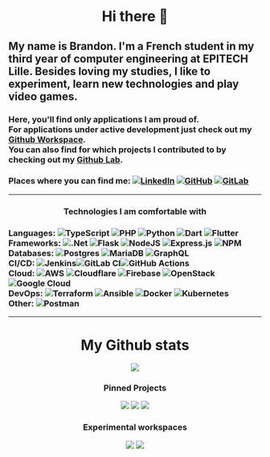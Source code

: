<h1 align='center'>
  Hi there 👋
</h1>

## My name is Brandon. I'm a French student in my third year of computer engineering at EPITECH Lille. Besides loving my studies, I like to experiment, learn new technologies and play video games.

### Here, you'll find only applications I am proud of.<br> For applications under active development just check out my <a href="https://github.com/bgachenot-workspace">Github Workspace</a>. <br> You can also find for which projects I contributed to by checking out my <a href="https://github.com/bgachenot-lab">Github Lab</a>.

### Places where you can find me: <a href="https://fr.linkedin.com/in/brandon-gachenot" target="_blank"><img alt="LinkedIn" src="https://img.shields.io/badge/linkedin-%230077B5.svg?style=for-the-badge&logo=linkedin&logoColor=white"></a> <a href="https://github.com/bgachenot" target="_blank"><img alt="GitHub" src="https://img.shields.io/badge/github-%23121011.svg?style=for-the-badge&logo=github&logoColor=white"></a> <a href="https://gitlab.com/bgachenot" target="_blank"><img alt="GitLab" src="https://img.shields.io/badge/gitlab-%23181717.svg?style=for-the-badge&logo=gitlab&logoColor=white"></a>

---

<h3 align='center'>
  Technologies I am comfortable with
</h3>


### Languages: ![TypeScript](https://img.shields.io/badge/typescript-%23007ACC.svg?style=for-the-badge&logo=typescript&logoColor=white) ![PHP](https://img.shields.io/badge/php-%23777BB4.svg?style=for-the-badge&logo=php&logoColor=white) ![Python](https://img.shields.io/badge/python-3670A0?style=for-the-badge&logo=python&logoColor=ffdd54) ![Dart](https://img.shields.io/badge/dart-%230175C2.svg?style=for-the-badge&logo=dart&logoColor=white) ![Flutter](https://img.shields.io/badge/Flutter-%2302569B.svg?style=for-the-badge&logo=Flutter&logoColor=white)<br> Frameworks: ![.Net](https://img.shields.io/badge/.NET-5C2D91?style=for-the-badge&logo=.net&logoColor=white) ![Flask](https://img.shields.io/badge/flask-%23000.svg?style=for-the-badge&logo=flask&logoColor=white) ![NodeJS](https://img.shields.io/badge/node.js-6DA55F?style=for-the-badge&logo=node.js&logoColor=white) ![Express.js](https://img.shields.io/badge/express.js-%23404d59.svg?style=for-the-badge&logo=express&logoColor=%2361DAFB) ![NPM](https://img.shields.io/badge/NPM-%23000000.svg?style=for-the-badge&logo=npm&logoColor=white)<br> Databases: ![Postgres](https://img.shields.io/badge/postgres-%23316192.svg?style=for-the-badge&logo=postgresql&logoColor=white) ![MariaDB](https://img.shields.io/badge/MariaDB-003545?style=for-the-badge&logo=mariadb&logoColor=white) ![GraphQL](https://img.shields.io/badge/-GraphQL-E10098?style=for-the-badge&logo=graphql&logoColor=white)<br> CI/CD: ![Jenkins](https://img.shields.io/badge/jenkins-%232C5263.svg?style=for-the-badge&logo=jenkins&logoColor=white)![GitLab CI](https://img.shields.io/badge/GitLabCI-%23181717.svg?style=for-the-badge&logo=gitlab&logoColor=white)![GitHub Actions](https://img.shields.io/badge/github%20actions-%232671E5.svg?style=for-the-badge&logo=githubactions&logoColor=white)<br>Cloud: ![AWS](https://img.shields.io/badge/AWS-%23FF9900.svg?style=for-the-badge&logo=amazon-aws&logoColor=white) ![Cloudflare](https://img.shields.io/badge/Cloudflare-F38020?style=for-the-badge&logo=Cloudflare&logoColor=white) ![Firebase](https://img.shields.io/badge/firebase-%23039BE5.svg?style=for-the-badge&logo=firebase) ![OpenStack](https://img.shields.io/badge/Openstack-%23f01742.svg?style=for-the-badge&logo=openstack&logoColor=white) ![Google Cloud](https://img.shields.io/badge/GoogleCloud-%234285F4.svg?style=for-the-badge&logo=google-cloud&logoColor=white)<br>DevOps: ![Terraform](https://img.shields.io/badge/terraform-%235835CC.svg?style=for-the-badge&logo=terraform&logoColor=white) ![Ansible](https://img.shields.io/badge/ansible-%231A1918.svg?style=for-the-badge&logo=ansible&logoColor=white) ![Docker](https://img.shields.io/badge/docker-%230db7ed.svg?style=for-the-badge&logo=docker&logoColor=white) ![Kubernetes](https://img.shields.io/badge/kubernetes-%23326ce5.svg?style=for-the-badge&logo=kubernetes&logoColor=white)<br> Other: ![Postman](https://img.shields.io/badge/Postman-FF6C37?style=for-the-badge&logo=postman&logoColor=white)

---

<h1 align='center'>
  My Github stats
</h1>
<p align='center'>
  <a href="#"><img src="https://github-readme-stats.vercel.app/api?username=bgachenot&count_private=true&show_icons=true&include_all_commits=true&hide=issues&theme=dracula"></a>
</p>

<h3><p align='center'>Pinned Projects</p></h3>
<p align='center'>
  <a href="https://github.com/bgachenot/redditech"><img src="https://github-readme-stats.vercel.app/api/pin/?username=bgachenot&repo=redditech&theme=dracula&show_icons=true"></a>
  <a href="https://github.com/bgachenot/caldav_epitech_intranet_integration"><img src="https://github-readme-stats.vercel.app/api/pin/?username=bgachenot&repo=caldav_epitech_intranet_integration&theme=dracula&show_icons=true"></a>
  <a href="https://github.com/bgachenot/bernstein"><img src="https://github-readme-stats.vercel.app/api/pin/?username=bgachenot&repo=bernstein&theme=dracula&show_icons=true"></a>
</p>

<h3><p align='center'>Experimental workspaces</p></h3>
<p align='center'>
  <a href="https://github.com/bgachenot-workspace/devops_lab"><img src="https://github-readme-stats.vercel.app/api/pin/?username=bgachenot-workspace&repo=devops_lab&theme=dracula&show_icons=true"></a>
  <a href="https://github.com/bgachenot-workspace/scraping_lab"><img src="https://github-readme-stats.vercel.app/api/pin/?username=bgachenot-workspace&repo=scraping_lab&theme=dracula&show_icons=true"></a>
</p>
